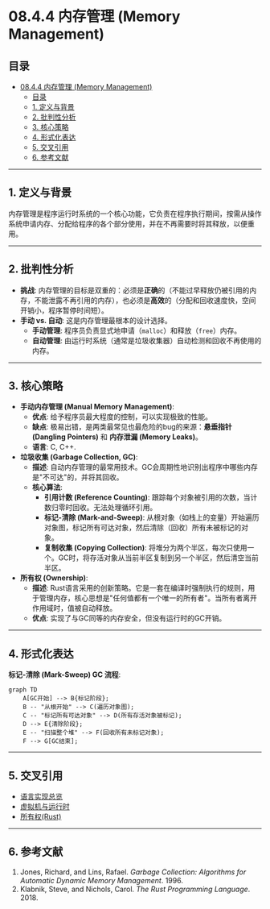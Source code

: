 # 08.4.4 内存管理 (Memory Management)

## 目录

- [08.4.4 内存管理 (Memory Management)](#0844-内存管理-memory-management)
  - [目录](#目录)
  - [1. 定义与背景](#1-定义与背景)
  - [2. 批判性分析](#2-批判性分析)
  - [3. 核心策略](#3-核心策略)
  - [4. 形式化表达](#4-形式化表达)
  - [5. 交叉引用](#5-交叉引用)
  - [6. 参考文献](#6-参考文献)

---

## 1. 定义与背景

内存管理是程序运行时系统的一个核心功能，它负责在程序执行期间，按需从操作系统申请内存、分配给程序的各个部分使用，并在不再需要时将其释放，以便重用。

---

## 2. 批判性分析

- **挑战**: 内存管理的目标是双重的：必须是**正确**的（不能过早释放仍被引用的内存，不能泄露不再引用的内存），也必须是**高效**的（分配和回收速度快，空间开销小，程序暂停时间短）。
- **手动 vs. 自动**: 这是内存管理最根本的设计选择。
  - **手动管理**: 程序员负责显式地申请（`malloc`）和释放（`free`）内存。
  - **自动管理**: 由运行时系统（通常是垃圾收集器）自动检测和回收不再使用的内存。

---

## 3. 核心策略

- **手动内存管理 (Manual Memory Management)**:
  - **优点**: 给予程序员最大程度的控制，可以实现极致的性能。
  - **缺点**: 极易出错，是两类最常见也最危险的bug的来源：**悬垂指针 (Dangling Pointers)** 和 **内存泄漏 (Memory Leaks)**。
  - **语言**: C, C++.
- **垃圾收集 (Garbage Collection, GC)**:
  - **描述**: 自动内存管理的最常用技术。GC会周期性地识别出程序中哪些内存是"不可达"的，并将其回收。
  - **核心算法**:
    - **引用计数 (Reference Counting)**: 跟踪每个对象被引用的次数，当计数归零时回收。无法处理循环引用。
    - **标记-清除 (Mark-and-Sweep)**: 从根对象（如栈上的变量）开始遍历对象图，标记所有可达对象，然后清除（回收）所有未被标记的对象。
    - **复制收集 (Copying Collection)**: 将堆分为两个半区，每次只使用一个。GC时，将存活对象从当前半区复制到另一个半区，然后清空当前半区。
- **所有权 (Ownership)**:
  - **描述**: Rust语言采用的创新策略。它是一套在编译时强制执行的规则，用于管理内存，核心思想是"任何值都有一个唯一的所有者"。当所有者离开作用域时，值被自动释放。
  - **优点**: 实现了与GC同等的内存安全，但没有运行时的GC开销。

---

## 4. 形式化表达

**标记-清除 (Mark-Sweep) GC 流程**:

```mermaid
graph TD
    A[GC开始] --> B{标记阶段};
    B -- "从根开始" --> C(遍历对象图);
    C -- "标记所有可达对象" --> D(所有存活对象被标记);
    D --> E{清除阶段};
    E -- "扫描整个堆" --> F(回收所有未标记对象);
    F --> G[GC结束];
```

---

## 5. 交叉引用

- [语言实现总览](./README.md)
- [虚拟机与运行时](./08.4.3_Virtual_Machines_and_Runtimes.md)
- [所有权(Rust)](../../TODO.md)

---

## 6. 参考文献

1. Jones, Richard, and Lins, Rafael. *Garbage Collection: Algorithms for Automatic Dynamic Memory Management*. 1996.
2. Klabnik, Steve, and Nichols, Carol. *The Rust Programming Language*. 2018.
